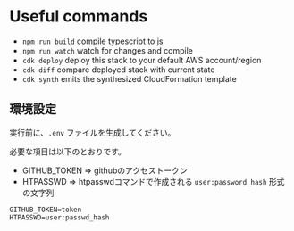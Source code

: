 # Useful commands

 * `npm run build`   compile typescript to js
 * `npm run watch`   watch for changes and compile
 * `cdk deploy`      deploy this stack to your default AWS account/region
 * `cdk diff`        compare deployed stack with current state
 * `cdk synth`       emits the synthesized CloudFormation template

## 環境設定

実行前に、`.env` ファイルを生成してください。

必要な項目は以下のとおりです。

- GITHUB_TOKEN => githubのアクセストークン
- HTPASSWD => htpasswdコマンドで作成される `user:password_hash` 形式の文字列

```
GITHUB_TOKEN=token
HTPASSWD=user:passwd_hash
```